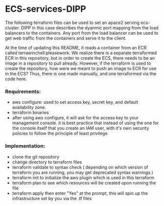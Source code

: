 # ECS-services-DIPP

The following terraform files can be used to set an apace2 serving ecs-cluster.
DIPP in this case describes the dyanmic port mapping from the load balancers to the containers.
Any port from the load balancer can be used to get web traffic from the containers and serve it to the client.

At the time of updating this README, it reads a container from an ECR called terrawinchell:pleasework.
We realize there is a separate terraformed ECR in this repository, but in order to create the ECS, there needs to be an image in a repository to pull already.
However, if the terraform is used to create the repository, how were we meant to push an image to ECR for use in the ECS?
Thus, there is one made manually, and one terraformed via the code here.

### Requirements:
- aws configure: used to set access key, secret key, and default availability zone.
- terraform binaries
- after using aws configure, it will ask for the access key to your management console. it is best practice that instead of using the one for the console itself that you create an IAM user, with it's own security policies to follow the principle of least privilege

### Implementation:
- clone the git repository
- change directory to terraform files
- terraform validate to syntax check ( depending on which version of terraform you are running, you may get deprecated syntax warnings )
- terraform init to initialize the aws plugin which is used in this terraform
- terraform plan to see which resources will be created upon running the file
- terraform apply then enter "Yes" at the prompt, this will spin up the infrastructure set by you via the .tf files
